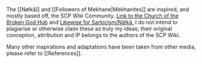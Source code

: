 The [[Nølkā]] and [[Followers of Mekhane|Mekhanites]] are inspired, and mostly based off, the SCP Wiki Community. 
[Link to the Church of the Broken God Hub](https://scp-wiki.wikidot.com/church-of-the-broken-god-hub) and [Likewise for Sarkicism/Nälkä.](https://scp-wiki.wikidot.com/sarkicism-hub)
I do not intend to plagiarise or otherwise claim these as truly my ideas; their original conception, attribution and IP belongs to the authors of the SCP Wiki.

Many other inspirations and adaptations have been taken from other media, please refer to [[References]]. 